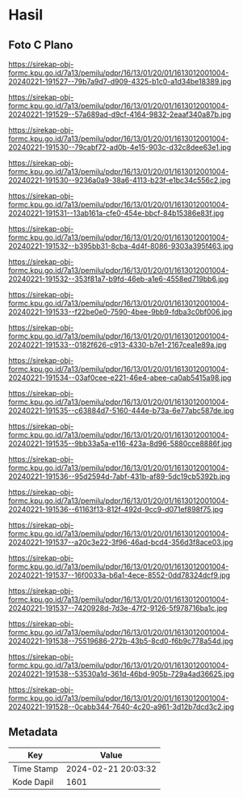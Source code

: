 # Hasil

## Foto C Plano

https://sirekap-obj-formc.kpu.go.id/7a13/pemilu/pdpr/16/13/01/20/01/1613012001004-20240221-191527--79b7a9d7-d909-4325-b1c0-a1d34be18389.jpg

https://sirekap-obj-formc.kpu.go.id/7a13/pemilu/pdpr/16/13/01/20/01/1613012001004-20240221-191529--57a689ad-d9cf-4164-9832-2eaaf340a87b.jpg

https://sirekap-obj-formc.kpu.go.id/7a13/pemilu/pdpr/16/13/01/20/01/1613012001004-20240221-191530--79cabf72-ad0b-4e15-903c-d32c8dee63e1.jpg

https://sirekap-obj-formc.kpu.go.id/7a13/pemilu/pdpr/16/13/01/20/01/1613012001004-20240221-191530--9236a0a9-38a6-4113-b23f-e1bc34c556c2.jpg

https://sirekap-obj-formc.kpu.go.id/7a13/pemilu/pdpr/16/13/01/20/01/1613012001004-20240221-191531--13ab161a-cfe0-454e-bbcf-84b15386e83f.jpg

https://sirekap-obj-formc.kpu.go.id/7a13/pemilu/pdpr/16/13/01/20/01/1613012001004-20240221-191532--b395bb31-8cba-4d4f-8086-9303a395f463.jpg

https://sirekap-obj-formc.kpu.go.id/7a13/pemilu/pdpr/16/13/01/20/01/1613012001004-20240221-191532--353f81a7-b9fd-46eb-a1e6-4558ed719bb6.jpg

https://sirekap-obj-formc.kpu.go.id/7a13/pemilu/pdpr/16/13/01/20/01/1613012001004-20240221-191533--f22be0e0-7590-4bee-9bb9-fdba3c0bf006.jpg

https://sirekap-obj-formc.kpu.go.id/7a13/pemilu/pdpr/16/13/01/20/01/1613012001004-20240221-191533--0182f626-c913-4330-b7e1-2167cea1e89a.jpg

https://sirekap-obj-formc.kpu.go.id/7a13/pemilu/pdpr/16/13/01/20/01/1613012001004-20240221-191534--03af0cee-e221-46e4-abee-ca0ab5415a98.jpg

https://sirekap-obj-formc.kpu.go.id/7a13/pemilu/pdpr/16/13/01/20/01/1613012001004-20240221-191535--c63884d7-5160-444e-b73a-6e77abc587de.jpg

https://sirekap-obj-formc.kpu.go.id/7a13/pemilu/pdpr/16/13/01/20/01/1613012001004-20240221-191535--9bb33a5a-e116-423a-8d96-5880cce8886f.jpg

https://sirekap-obj-formc.kpu.go.id/7a13/pemilu/pdpr/16/13/01/20/01/1613012001004-20240221-191536--95d2594d-7abf-431b-af89-5dc19cb5392b.jpg

https://sirekap-obj-formc.kpu.go.id/7a13/pemilu/pdpr/16/13/01/20/01/1613012001004-20240221-191536--61163f13-812f-492d-9cc9-d071ef898f75.jpg

https://sirekap-obj-formc.kpu.go.id/7a13/pemilu/pdpr/16/13/01/20/01/1613012001004-20240221-191537--a20c3e22-3f96-46ad-bcd4-356d3f8ace03.jpg

https://sirekap-obj-formc.kpu.go.id/7a13/pemilu/pdpr/16/13/01/20/01/1613012001004-20240221-191537--16f0033a-b6a1-4ece-8552-0dd78324dcf9.jpg

https://sirekap-obj-formc.kpu.go.id/7a13/pemilu/pdpr/16/13/01/20/01/1613012001004-20240221-191537--7420928d-7d3e-47f2-9126-5f978716ba1c.jpg

https://sirekap-obj-formc.kpu.go.id/7a13/pemilu/pdpr/16/13/01/20/01/1613012001004-20240221-191538--75519686-272b-43b5-8cd0-f6b9c778a54d.jpg

https://sirekap-obj-formc.kpu.go.id/7a13/pemilu/pdpr/16/13/01/20/01/1613012001004-20240221-191538--53530a1d-361d-46bd-905b-729a4ad36625.jpg

https://sirekap-obj-formc.kpu.go.id/7a13/pemilu/pdpr/16/13/01/20/01/1613012001004-20240221-191528--0cabb344-7640-4c20-a961-3d12b7dcd3c2.jpg


## Metadata

| Key        | Value               |
| ---------- | ------------------- |
| Time Stamp | 2024-02-21 20:03:32 |
| Kode Dapil | 1601                |



